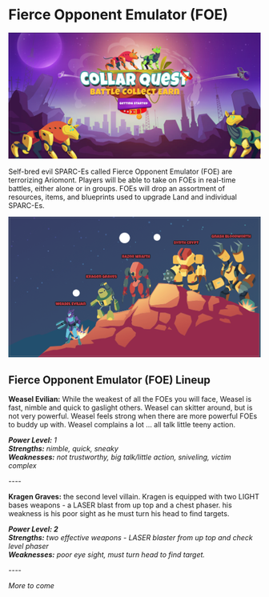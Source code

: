 # Fierce Opponent Emulator (FOE)

![CollarQuest a Metaverse Play2Earn Ecosystem](<../../../.gitbook/assets/image (1).png>)

Self-bred evil SPARC-Es called Fierce Opponent Emulator (FOE) are terrorizing Ariomont. Players will be able to take on FOEs in real-time battles, either alone or in groups. FOEs will drop an assortment of resources, items, and blueprints used to upgrade Land and individual SPARC-Es.

![Fierce Opponent Emulator Lineup](../../../.gitbook/assets/FOEs.png)

## **Fierce Opponent Emulator (FOE) Lineup**

**Weasel Evilian:**  While the weakest of all the FOEs you will face, Weasel is fast, nimble and quick to gaslight others.  Weasel can skitter around, but is not very powerful.  Weasel feels strong when there are more powerful FOEs to buddy up with.  Weasel complains a lot … all talk little teeny action.

_**Power Level:** 1_\
_**Strengths:** nimble, quick, sneaky_\
_**Weaknesses:** not trustworthy, big talk/little action, sniveling, victim complex_

\----

**Kragen Graves:** the second level villain.  Kragen is equipped with two LIGHT bases weapons  -  a LASER blast from up top and a chest phaser. his weakness is his poor sight as he must turn his head to find targets.&#x20;

_**Power Level: 2**_\
_**Strengths:** two effective weapons - LASER blaster from up top and check level phaser_\
_**Weaknesses:** poor eye sight, must turn head to find target._

_----_

_More to come_
